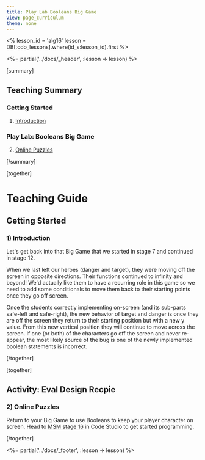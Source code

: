 ```yaml
---
title: Play Lab Booleans Big Game
view: page_curriculum
theme: none
---
```


<%
lesson_id = 'alg16'
lesson = DB[:cdo_lessons].where(id_s:lesson_id).first
%>

<%= partial('../docs/_header', :lesson => lesson) %>

[summary]

## Teaching Summary
### **Getting Started**
 
1) [Introduction](#GetStarted)  

### **Play Lab: Booleans Big Game**  

2) [Online Puzzles](#Activity1)

[/summary]

[together]

# Teaching Guide

## Getting Started


### <a name="GetStarted"></a> 1) Introduction

Let's get back into that Big Game that we started in stage 7 and continued in stage 12.

When we last left our heroes (danger and target), they were moving off the screen in opposite directions.  Their functions continued to infinity and beyond! We'd actually like them to have a recurring role in this game so we need to add some conditionals to move them back to their starting points once they go off screen.

Once the students correctly implementing on-screen (and its sub-parts safe-left and safe-right), the new behavior of target and danger is once they are off the screen they return to their starting position but with a new y value.  From this new vertical position they will continue to move across the screen.  If one (or both) of the characters go off the screen and never re-appear, the most likely source of the bug is one of the newly implemented boolean statements is incorrect.

[/together]

[together]

## Activity: Eval Design Recpie
### <a name="Activity1"></a> 2) Online Puzzles

Return to your Big Game to use Booleans to keep your player character on screen. Head to [MSM stage 16](http://studio.code.org/s/algebra/stage/16/puzzle/1) in Code Studio to get started programming.

[/together]

<%= partial('../docs/_footer', :lesson => lesson) %>
